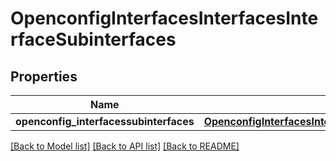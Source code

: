 # OpenconfigInterfacesInterfacesInterfaceSubinterfaces

## Properties
Name | Type | Description | Notes
------------ | ------------- | ------------- | -------------
**openconfig_interfacessubinterfaces** | [**OpenconfigInterfacesInterfacesInterfaceSubinterfacesOpenconfiginterfacessubinterfaces**](OpenconfigInterfacesInterfacesInterfaceSubinterfacesOpenconfiginterfacessubinterfaces.md) |  | [optional] 

[[Back to Model list]](../README.md#documentation-for-models) [[Back to API list]](../README.md#documentation-for-api-endpoints) [[Back to README]](../README.md)


